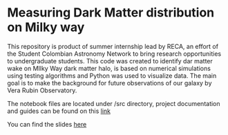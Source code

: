 # Measuring Dark Matter distribution on Milky way
This repository is product of summer internship lead by RECA, an effort of the Student Colombian Astronomy Network to bring research opportunities to undergraduate students.
This code was created to identify dar matter wake on MIlky Way dark matter halo, is based on numerical simulations using testing algorithms and Python was used to visualize data.
The main goal is to make the background for future observations of our galaxy by Vera Rubin Observatory.

The notebook files are located under /src directory, project documentation and guides can be found on this [link](https://wakefinder.notion.site/)

You can find the slides 
[here](https://tonalidae.github.io/wakefinder-slides)
